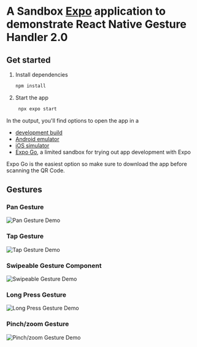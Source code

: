 # A Sandbox [Expo](https://expo.dev) application to demonstrate React Native Gesture Handler 2.0

## Get started

1. Install dependencies

   ```bash
   npm install
   ```

2. Start the app

   ```bash
    npx expo start
   ```

In the output, you'll find options to open the app in a

- [development build](https://docs.expo.dev/develop/development-builds/introduction/)
- [Android emulator](https://docs.expo.dev/workflow/android-studio-emulator/)
- [iOS simulator](https://docs.expo.dev/workflow/ios-simulator/)
- [Expo Go](https://expo.dev/go), a limited sandbox for trying out app development with Expo

Expo Go is the easiest option so make sure to download the app before scanning the QR Code.

## Gestures

### Pan Gesture
![Pan Gesture Demo](https://blog.logrocket.com/wp-content/uploads/2021/05/React-Native-Gesture-Handler-pan-gesture-demo.gif)

### Tap Gesture
![Tap Gesture Demo](https://blog.logrocket.com/wp-content/uploads/2021/05/React-Native-Gesture-Handler-tap-gesture-demo.gif)

### Swipeable Gesture Component
![Swipeable Gesture Demo](https://blog.logrocket.com/wp-content/uploads/2021/05/React-Native-Gesture-Handler-swipeable-gesture-demo.gif)

### Long Press Gesture
![Long Press Gesture Demo](https://blog.logrocket.com/wp-content/uploads/2021/05/React-Native-Gesture-Handler-pan-gesture-demo.gif)

### Pinch/zoom Gesture
![Pinch/zoom Gesture Demo](https://blog.logrocket.com/wp-content/uploads/2021/05/React-Native-Gesture-Handler-pan-gesture-demo.gif)
